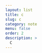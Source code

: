 ```yaml
---
layout: list
title: c
slug: c
category: note
menu: false
order: 2
description: >
  C
---
```

